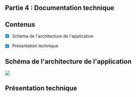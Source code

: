 ## Partie 4 : Documentation technique

## Contenus

- [x] Schéma de l'architecture de l'application
- [x] Présentation technique


##  Schéma de l'architecture de l'application
<img src ="https://github.com/candicesd/iut_sd2_rshiny_enedis/blob/main/Schema.drawio.png?raw=true">

## Présentation technique
